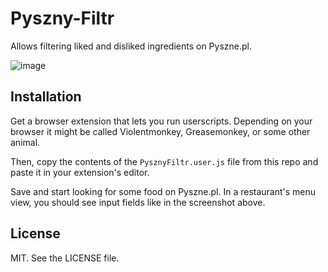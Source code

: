 # Pyszny-Filtr
Allows filtering liked and disliked ingredients on Pyszne.pl.

![image](https://user-images.githubusercontent.com/2924029/66257852-56493c80-e79e-11e9-80ce-93b127e6cbc1.png)

Installation
---

Get a browser extension that lets you run userscripts. Depending on your browser it might be called Violentmonkey, Greasemonkey, or some other animal.

Then, copy the contents of the `PysznyFiltr.user.js` file from this repo and paste it in your extension's editor.

Save and start looking for some food on Pyszne.pl. In a restaurant's menu view, you should see input fields like in the screenshot above.

License
---

MIT. See the LICENSE file.
